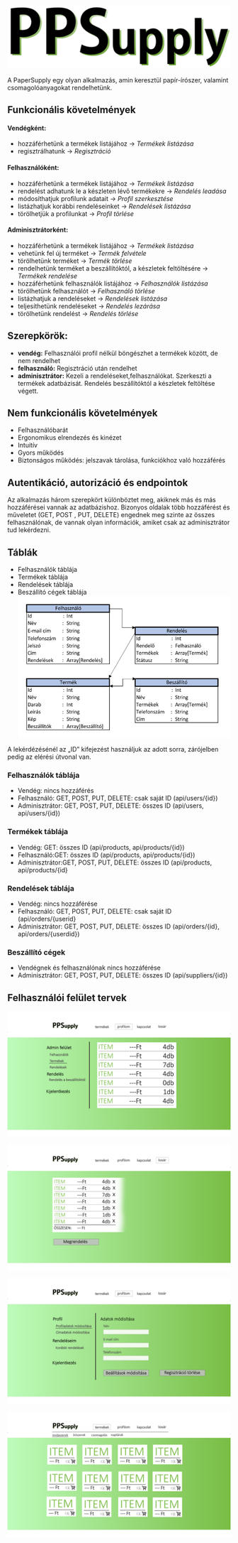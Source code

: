 ![PPS logo](/images/logo-text-black-mini.png)

A PaperSupply egy olyan alkalmazás, amin keresztül papír-írószer, valamint csomagolóanyagokat rendelhetünk.

## Funkcionális követelmények

#### Vendégként:
- hozzáférhetünk a termékek listájához → *Termékek* *listázása*
- regisztrálhatunk → *Regisztráció*

#### Felhasználóként:
- hozzáférhetünk a termékek listájához → *Termékek* *listázása*
- rendelést adhatunk le a készleten lévő termékekre → *Rendelés* *leadása*
- módosíthatjuk profilunk adatait → *Profil* *szerkesztése*
- listázhatjuk korábbi rendeléseinket → *Rendelések* *listázása*
- törölhetjük a profilunkat → *Profil* *törlése*

#### Adminisztrátorként:
- hozzáférhetünk a termékek listájához → *Termékek* *listázása*
- vehetünk fel új terméket → *Termék* *felvétele*
- törölhetünk terméket → *Termék* *törlése*
- rendelhetünk terméket a beszállítóktól, a készletek feltöltésére →  *Termékek* *rendelése*
- hozzáférhetünk felhasználók listájához → *Felhasználók* *listázása*
- törölhetünk felhasználót → *Felhasználó* *törlése*
- listázhatjuk a rendeléseket → *Rendelések* *listázása*
- teljesíthetünk rendeléseket → *Rendelés* *lezárása*
- törölhetünk rendelést → *Rendelés* *törlése*

## Szerepkörök:
- **vendég:** Felhasználói profil nélkül böngészhet a termékek között, de nem rendelhet
- **felhasználó:** Regisztráció után rendelhet
- **adminisztrátor:** Kezeli a rendeléseket,felhasználókat. Szerkeszti a termékek adatbázisát. Rendelés beszállítóktól a készletek feltöltése végett.

## Nem funkcionális követelmények
- Felhasználóbarát
- Ergonomikus elrendezés és kinézet
- Intuitív
- Gyors működés
- Biztonságos működés: jelszavak tárolása, funkciókhoz való hozzáférés

## Autentikáció, autorizáció és endpointok
Az alkalmazás három szerepkört különböztet meg, akiknek más és más hozzáférései vannak az adatbázishoz. Bizonyos oldalak több hozzáférést és műveletet (GET, POST , PUT, DELETE) engednek meg szinte az összes felhasználónak, de vannak olyan információk, amiket csak az adminisztrátor tud lekérdezni.

## Táblák
-	Felhasználók táblája
-	Termékek táblája
-	Rendelések táblája
-	Beszállító cégek táblája
![PPS tables](/images/tables.png)

A lekérdézésénél az „ID” kifejezést használjuk az adott sorra, zárójelben pedig az elérési útvonal van.

### Felhasználók táblája
- Vendég: nincs hozzáférés
-	Felhasználó: GET, POST, PUT, DELETE: csak saját ID (api/users/{id})
-	Adminisztrátor:	GET, POST, PUT, DELETE: összes ID (api/users, api/users/{id})

### Termékek táblája
-	Vendég: GET: összes ID (api/products, api/products/{id})
-	Felhasználó:GET: összes ID (api/products, api/products/{id})
-	Adminisztrátor:GET, POST, PUT, DELETE:  összes ID (api/products, api/products/{id}

### Rendelések táblája
-	Vendég: nincs hozzáférése
-	Felhasználó:	GET, POST, PUT, DELETE: csak saját ID (api/orders/{userid}
-	Adminisztrátor:	GET, POST, PUT, DELETE:  összes ID (api/orders/{id},  api/orders/{userdid})

### Beszállító cégek
-	Vendégnek és felhasználónak nincs hozzáférése
-	Adminisztrátor:	GET, POST, PUT, DELETE:  összes ID (api/suppliers/{id})

## Felhasználói felület tervek
![PPS admin UI](/images/admin.png)

![PPS kosar UI](/images/kosar.png)

![PPS profil UI](/images/profil.png)

![PPS termekek UI](/images/termekek.png)
